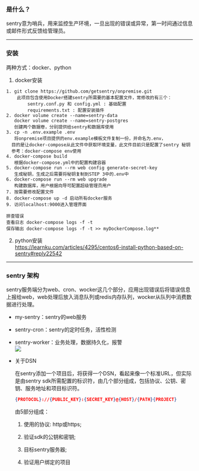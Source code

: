 ### 是什么？
sentry意为哨兵，用来监控生产环境，一旦出现的错误或异常，第一时间通过信息或邮件形式反馈给管理员。  
***
### 安装
两种方式：docker、python
1. docker安装
```
1. git clone https://github.com/getsentry/onpremise.git
    此项目包含使用Docker搭建sentry所需要的基本配置文件，常修改的有三个：
        sentry.conf.py 和 config.yml : 基础配置 
        requirements.txt : 配置安装插件
2. docker volume create --name=sentry-data 
   docker volume create --name=sentry-postgres
   创建两个数据卷，分别提供给sentry和数据库使用
3. cp -n .env.example .env
   将onpremise项目提供的env.example模板文件复制一份，并命名为.env，
  目的是让docker-compose从此文件中获取环境变量，此文件目前只是配置了sentry 秘钥 
  参考：docker-compose env使用
4. docker-compose build
   根据docker-compose.yml中的配置构建容器
5. docker-compose run --rm web config generate-secret-key
   生成秘钥，生成之后需要将秘钥复制到STEP 3中的.env中
6. docker-compose run --rm web upgrade
   构建数据库，用户根据向导可配置超级管理员用户
7. 按需要修改配置文件
8. docker-compose up -d 启动所有docker服务
9. 访问localhost:9000进入管理界面

排查错误
查看日志 docker-compose logs -f -t
保存输出 docker-compose logs -f -t >> myDockerCompose.log**
```
2. python安装  
https://learnku.com/articles/4295/centos6-install-python-based-on-sentry#reply22542
- - -

### sentry 架构
sentry服务端分为web、cron、wocker这几个部分，应用出现错误后将错误信息上报给web，web处理后放入消息队列或redis内存队列，wocker从队列中消费数据进行处理。  

* my-sentry：sentry的web服务  
* sentry-cron：sentry的定时任务，活性检测  
* sentry-worker：业务处理，数据持久化，报警  
  ![](.assets/clipboard1.png)

* 关于DSN

  在sentry添加一个项目后，将获得一个DSN，看起来像一个标准URL，但实际是由sentry sdk所需配置的标识符，由几个部分组成，包括协议、公钥、密钥、服务地址和项目标识符。

  ~~~json
  {PROTOCOL}://{PUBLIC_KEY}:{SECRET_KEY}@{HOST}/{PATH}{PROJECT}
  ~~~

  由5部分组成：

  1.  使用的协议: http或https;

  2.  验证sdk的公钥和密钥;

  3.  目标sentry服务器;

  4.  验证用户绑定的项目

  

  